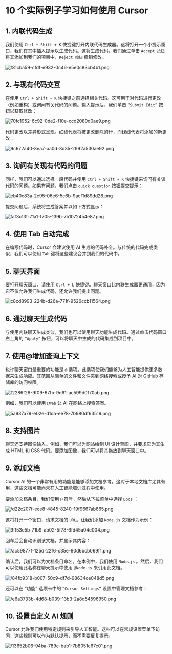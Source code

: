 # 10 个实际例子学习如何使用 Cursor

<article-info/>

## 1. 内联代码生成

我们使用 `Ctrl + Shift + K` 快捷键打开内联代码生成器。这将打开一个小提示窗口，我们在其中插入提示以生成代码。这将生成代码，我们通过单击 `Accept 按钮` 将其添加到我们的项目中，`Reject 按钮` 撤销修改。

![f81cba59-cfdf-e932-0c46-e5e0c83cb4b1.png](/f81cba59-cfdf-e932-0c46-e5e0c83cb4b1.png)

## 2. 与现有代码交互

在使用 `Ctrl + Shift + K` 快捷键之前选择相关代码。这可用于对代码进行更改（例如重构）或询问有关代码的问题。输入提示后，我们单击 `“Submit Edit”` 按钮以获取修改：

![70fc1952-6c92-0de2-f10e-ccd2080d0ae9.png](/70fc1952-6c92-0de2-f10e-ccd2080d0ae9.png)

代码更改以差异形式呈现。红线代表将被更改删除的行，而绿线代表将添加的新更改：

![9c672a40-3ea7-aa0d-3d35-2992a530ae92.png](/9c672a40-3ea7-aa0d-3d35-2992a530ae92.png)

## 3. 询问有关现有代码的问题

同样，我们可以通过选择一段代码并使用 `Ctrl + Shift + K` 快捷键来询问有关该代码的问题。如果有问题，我们点击 `quick question` 按钮提交提示：

![eb40c83a-2c95-06e6-5c6b-9acf1d89dd28.png](/eb40c83a-2c95-06e6-5c6b-9acf1d89dd28.png)

提交问题后，系统将生成答案并以如下方式显示：

![faf3c13f-71a1-f705-139b-7b1072454e87.png](/faf3c13f-71a1-f705-139b-7b1072454e87.png)

## 4. 使用 Tab 自动完成

在编写代码时，Cursor 会建议使用 AI 生成的代码补全。与传统的代码完成类似，我们可以使用 `Tab` 键将这些建议合并到我们的代码中。

## 5. 聊天界面

要打开聊天窗口，请使用 `Ctrl + L` 快捷键。聊天窗口比内联生成器更通用，因为它不仅允许我们生成代码，还允许我们提出问题。

![c8cd8993-224b-d26a-771f-9526ccb11564.png](/c8cd8993-224b-d26a-771f-9526ccb11564.png)

## 6. 通过聊天生成代码

与使用内联聊天生成类似，我们也可以使用聊天功能生成代码。通过单击代码窗口右上角的 `“Apply”` 按钮，可以将聊天中生成的代码集成到项目中。

## 7. 使用@增加查询上下文

也许聊天窗口最重要的功能是 `@` 选项。此选项使我们能够为人工智能提供更多数据来生成响应。其范围从简单的文件和文件夹到网络搜索或授予 AI 对 GitHub 存储库的访问权限。

![f2286f26-9f09-67fb-9d61-ac599d0170ab.png](/f2286f26-9f09-67fb-9d61-ac599d0170ab.png)

例如，我们可以使用 `@Web` 让 AI 在网络上搜索答案。

![5a937a79-e02e-d1da-ee78-7b980df63519.png](/5a937a79-e02e-d1da-ee78-7b980df63519.png)

## 8. 支持图片

聊天还支持图像输入。例如，我们可以为网站绘制 UI 设计草图，并要求它为其生成 HTML 和 CSS 代码。要添加图像，我们可以将其拖放到聊天窗口中。

## 9. 添加文档

Cursor AI 的一个非常有用的功能是能够添加文档参考。这对于本地文档库尤其有用，这些文档可能尚未在人工智能培训过程中使用。

要添加文档条目，我们使用 `@` 符号，然后从下拉菜单中选择 `Docs` ：

![/d22c207f-ece8-4845-8240-19f9667ab665.png](/d22c207f-ece8-4845-8240-19f9667ab665.png)

这将打开一个窗口，请求文档的 `URL`。让我们添加 `Node.js` 文档作为示例：

![9ff53e5b-71b9-ab02-5f78-6fd45a04e004.png](/9ff53e5b-71b9-ab02-5f78-6fd45a04e004.png)

回车后会自动识别该文档，并显示其内容：

![/ac59877f-125d-22f6-c35e-90d6bcb069f1.png](/ac59877f-125d-22f6-c35e-90d6bcb069f1.png)

确认后，我们可以为文档条目命名。在本例中，我们使用 `Node.js` 。然后，我们可以使用此名称在聊天提示中使用 `@Node.js` 来引用此文档。

![/84fb9318-b007-50c9-df7d-98634ce048d5.png](/84fb9318-b007-50c9-df7d-98634ce048d5.png)

还可以在 “功能” 选项卡中的 `“Cursor Settings”` 设置中管理文档参考：

![/e6a3733b-4d68-b039-13b3-2a8d54596950.png](/e6a3733b-4d68-b039-13b3-2a8d54596950.png)

## 10. 设置自定义 AI 规则

Cursor 允许我们使用特定规则来引导人工智能。这些可以在常规设置菜单下访问，这些规则可以作为默认提示，而不需要反复提示。

![/13652b06-94ba-789c-bab1-7b8051e67c01.png](/13652b06-94ba-789c-bab1-7b8051e67c01.png)
